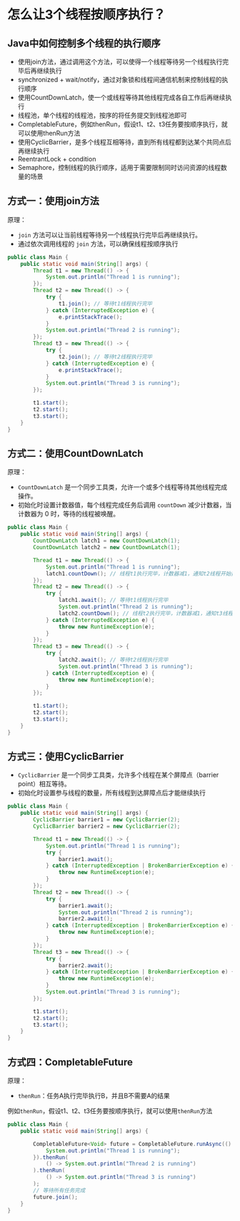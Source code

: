 # 怎么让3个线程按顺序执行？

## Java中如何控制多个线程的执行顺序

- 使用join方法，通过调用这个方法，可以使得一个线程等待另一个线程执行完毕后再继续执行
- synchronized + wait/notify，通过对象锁和线程间通信机制来控制线程的执行顺序
- 使用CountDownLatch，使一个或线程等待其他线程完成各自工作后再继续执行
- 线程池，单个线程的线程池，按序的将任务提交到线程池即可
- CompletableFuture，例如thenRun，假设t1、t2、t3任务要按顺序执行，就可以使用thenRun方法
- 使用CyclicBarrier，是多个线程互相等待，直到所有线程都到达某个共同点后再继续执行
- ReentrantLock + condition
- Semaphore，控制线程的执行顺序，适用于需要限制同时访问资源的线程数量的场景

## 方式一：使用join方法

原理：

-   `join` 方法可以让当前线程等待另一个线程执行完毕后再继续执行。
-   通过依次调用线程的 `join` 方法，可以确保线程按顺序执行

```java
public class Main {
    public static void main(String[] args) {
        Thread t1 = new Thread(() -> {
            System.out.println("Thread 1 is running");
        });
        Thread t2 = new Thread(() -> {
            try {
                t1.join(); // 等待t1线程执行完毕
            } catch (InterruptedException e) {
                e.printStackTrace();
            }
            System.out.println("Thread 2 is running");
        });
        Thread t3 = new Thread(() -> {
            try {
                t2.join(); // 等待t2线程执行完毕
            } catch (InterruptedException e) {
                e.printStackTrace();
            }
            System.out.println("Thread 3 is running");
        });

        t1.start();
        t2.start();
        t3.start();
    }
}
```

## 方式二：使用CountDownLatch

原理：

-   `CountDownLatch` 是一个同步工具类，允许一个或多个线程等待其他线程完成操作。
-   初始化时设置计数器值，每个线程完成任务后调用 `countDown` 减少计数器，当计数器为 0 时，等待的线程被唤醒。

```java
public class Main {
    public static void main(String[] args) {
        CountDownLatch latch1 = new CountDownLatch(1);
        CountDownLatch latch2 = new CountDownLatch(1);

        Thread t1 = new Thread(() -> {
            System.out.println("Thread 1 is running");
            latch1.countDown(); // 线程t1执行完毕，计数器减1，通知t2线程开始执行
        });
        Thread t2 = new Thread(() -> {
            try {
                latch1.await(); // 等待t1线程执行完毕
                System.out.println("Thread 2 is running");
                latch2.countDown(); // 线程t2执行完毕，计数器减1，通知t3线程开始执行
            } catch (InterruptedException e) {
                throw new RuntimeException(e);
            }
        });
        Thread t3 = new Thread(() -> {
            try {
                latch2.await(); // 等待t2线程执行完毕
                System.out.println("Thread 3 is running");
            } catch (InterruptedException e) {
                throw new RuntimeException(e);
            }
        });

        t1.start();
        t2.start();
        t3.start();
    }
}
```

## 方式三：使用CyclicBarrier

-   `CyclicBarrier` 是一个同步工具类，允许多个线程在某个屏障点（barrier point）相互等待。
-   初始化时设置参与线程的数量，所有线程到达屏障点后才能继续执行

```java
public class Main {
    public static void main(String[] args) {
        CyclicBarrier barrier1 = new CyclicBarrier(2);
        CyclicBarrier barrier2 = new CyclicBarrier(2);

        Thread t1 = new Thread(() -> {
            System.out.println("Thread 1 is running");
            try {
                barrier1.await();
            } catch (InterruptedException | BrokenBarrierException e) {
                throw new RuntimeException(e);
            }
        });
        Thread t2 = new Thread(() -> {
            try {
                barrier1.await();
                System.out.println("Thread 2 is running");
                barrier2.await();
            } catch (InterruptedException | BrokenBarrierException e) {
                throw new RuntimeException(e);
            }
        });
        Thread t3 = new Thread(() -> {
            try {
                barrier2.await();
            } catch (InterruptedException | BrokenBarrierException e) {
                throw new RuntimeException(e);
            }
            System.out.println("Thread 3 is running");
        });

        t1.start();
        t2.start();
        t3.start();
    }
}
```

## 方式四：CompletableFuture

原理：

- `thenRun`：任务A执行完毕执行B，并且B不需要A的结果

例如`thenRun`，假设t1、t2、t3任务要按顺序执行，就可以使用`thenRun`方法

```java
public class Main {
    public static void main(String[] args) {

        CompletableFuture<Void> future = CompletableFuture.runAsync(() -> {
            System.out.println("Thread 1 is running");
        }).thenRun(
            () -> System.out.println("Thread 2 is running")
        ).thenRun(
            () -> System.out.println("Thread 3 is running")
        );
        // 等待所有任务完成
        future.join();
    }
}
```

